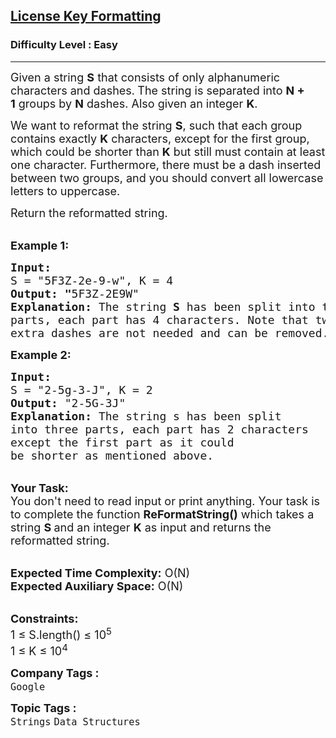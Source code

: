 <h2><a href="https://www.geeksforgeeks.org/problems/license-key-formatting/1?page=1&company=Google&difficulty=Easy&sortBy=submissions">License Key Formatting</a></h2><h3>Difficulty Level : Easy</h3><hr><div class="problems_problem_content__Xm_eO"><p><span style="font-size:18px">Given a string <strong>S</strong>&nbsp;that consists of only alphanumeric characters and dashes.<strong>&nbsp;</strong>The string is separated into&nbsp;<strong>N + 1</strong>&nbsp;groups by&nbsp;<strong>N</strong>&nbsp;dashes. Also given an integer&nbsp;<strong>K</strong>.&nbsp;</span></p>

<p><span style="font-size:18px">We want to reformat the string&nbsp;<strong>S</strong>,&nbsp;such that each group contains exactly&nbsp;<strong>K</strong>&nbsp;characters, except for the first group, which could be shorter than&nbsp;<strong>K</strong>&nbsp;but still must contain at least one character. Furthermore, there must be a dash inserted between two groups, and you should convert all lowercase letters to uppercase.</span></p>

<p><span style="font-size:18px">Return the reformatted string.</span></p>

<p><br>
<span style="font-size:18px"><strong>Example 1:</strong></span></p>

<pre><span style="font-size:18px"><strong>Input: 
</strong>S = "5F3Z-2e-9-w", K = 4
<strong>Output: "</strong>5F3Z-2E9W"
<strong>Explanation:&nbsp;</strong>The string <strong>S</strong>&nbsp;has been split into two
parts, each part has 4 characters. Note that two
extra dashes are not needed and can be removed.</span></pre>

<p><span style="font-size:18px"><strong>Example 2:</strong></span></p>

<pre><span style="font-size:18px"><strong>Input:</strong>
S = "2-5g-3-J", K = 2
<strong>Output: </strong>"2-5G-3J"
<strong>Explanation:&nbsp;</strong>The string s has been split 
into three parts, each part has 2 characters 
except the first part as it could
be shorter as mentioned above.
</span></pre>

<p><br>
<span style="font-size:18px"><strong>Your Task:&nbsp;&nbsp;</strong><br>
You don't need to read input or print anything. Your task is to complete the function <strong>ReFormatString()</strong>&nbsp;which takes a string&nbsp;<strong>S</strong><strong>&nbsp;</strong>and an integer <strong>K</strong>&nbsp;as input&nbsp;and returns the reformatted string.</span></p>

<p><br>
<span style="font-size:18px"><strong>Expected Time Complexity:</strong> O(N)<br>
<strong>Expected Auxiliary Space:</strong> O(N)</span></p>

<p><br>
<span style="font-size:18px"><strong>Constraints:</strong><br>
1 ≤ S.length() ≤ 10<sup>5</sup></span><br>
<span style="font-size:18px">1 ≤ K ≤ 10<sup>4</sup></span></p>
</div><p><span style=font-size:18px><strong>Company Tags : </strong><br><code>Google</code>&nbsp;<br><p><span style=font-size:18px><strong>Topic Tags : </strong><br><code>Strings</code>&nbsp;<code>Data Structures</code>&nbsp;
